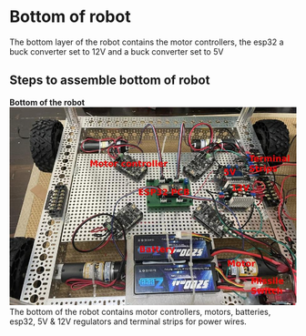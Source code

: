 # Bottom of robot
The bottom layer of the robot contains the motor controllers, the esp32 a buck converter set to 12V and a buck converter set to 5V

## Steps to assemble bottom of robot

__Bottom of the robot__<br/>
![labeled bottom](https://github.com/jonathanrandall/diy_mobile_robot/blob/main/robot_assembly/bottom_assembly/bottom_photos/IMG_0062_labeled.JPEG) <br/>
The bottom of the robot contains motor controllers, motors, batteries, esp32, 5V & 12V regulators and terminal strips for power wires.








